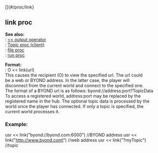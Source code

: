 []{#/proc/link}    
## link proc    
**See also:**    
:   [\<\< output operator](/ref/operator/%3c%3c/output/output.md)    
:   [Topic proc (client)](/ref/client/proc/Topic/Topic.md)    
:   [file proc](/ref/proc/file/file.md)    
:   [run proc](/ref/proc/run/run.md)    
<!-- -->    
**Format:**    
:   O \<\< link(url)    
This causes the recipient (O) to view the specified url. The url could    
be a web or BYOND address. In the latter case, the player will    
disconnect from the current world and connect to the specified one.    
The format of a BYOND url is as follows: byond://address:port?TopicData    
To access a registered world, address:port may be replaced by the    
registered name in the hub. The optional topic data is processed by the    
world once the player has connected. If only a topic is specified, the    
current world processes it.    
### Example:    
usr \<\< link(\"byond://byond.com:6000\") //BYOND address usr \<\<    
link(\"http://www.byond.com\") //web address usr \<\< link(\"?myTopic\")    
//topic  